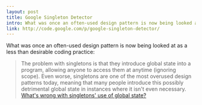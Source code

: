 ```yaml
---
layout: post
title: Google Singleton Detector
intro: What was once an often-used design pattern is now being looked at as a less than desirable coding practice.
link: http://code.google.com/p/google-singleton-detector/
---
```

What was once an often-used design pattern is now being looked at as a less 
than desirable coding practice:
 
> The problem with singletons is that they introduce global state into a 
> program, allowing anyone to access them at anytime (ignoring scope). Even 
> worse, singletons are one of the most overused design patterns today, meaning 
> that many people introduce this possibly detrimental global state in 
> instances where it isn't even necessary. [What's wrong with singletons' use 
> of global state?][1]

[1]: http://code.google.com/p/google-singleton-detector/wiki/WhySingletonsAreControversial
